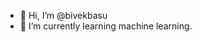 - 👋 Hi, I’m @bivekbasu
- 🌱 I’m currently learning machine learning.

<!---
bivekbasu/bivekbasu is a ✨ special ✨ repository because its `README.md` (this file) appears on your GitHub profile.
You can click the Preview link to take a look at your changes.
--->
